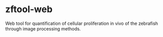 # zftool-web
Web tool for quantification of cellular proliferation in vivo of the zebrafish through image processing methods.
